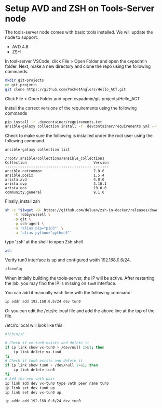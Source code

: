 # Setup AVD and ZSH on Tools-Server node

The tools-server node comes with basic tools installed. We will update the node to support:

- AVD 4.8
- ZSH

In tool-server VSCode, click File > Open Folder and open the cvpadmin folder. Next, make a new directory and clone the repo using the following commands.

``` bash
mkdir git-projects
cd git-projects
git clone https://github.com/PacketAnglers/Hello_ACT.git
```

Click File > Open Folder and open cvpadmin/git-projects/Hello_ACT

install the correct versions of the requirements using the following commands

``` bash
pip install -r .devcontainer/requirements.txt
ansible-galaxy collection install -r .devcontainer/requirements.yml --force
```

Check to make sure the following is installed under the root user using the following command

``` bash
ansible-galaxy collection list
```

``` text
/root/.ansible/collections/ansible_collections
Collection                               Version
---------------------------------------- -------
ansible.netcommon                        7.0.0
ansible.posix                            1.5.4
arista.avd                               4.8.0
arista.cvp                               3.10.1
arista.eos                               10.0.0
community.general                        9.1.0
```

Finally, install zsh

``` bash
sh -c "$(wget -O- https://github.com/deluan/zsh-in-docker/releases/download/v1.1.5/zsh-in-docker.sh)" -- \
    -t robbyrussell \
    -p git \
    -p ssh-agent \
    -a 'alias pip="pip3"' \
    -a 'alias python="python3"'
```

type 'zsh' at the shell to open Zsh shell

``` bash
zsh
```

Verify tun0 interface is up and configured wsith 192.168.0.6/24.

``` bash
ifconfig
```

When initially building the tools-server, the IP will be active.  After restarting the lab,
you may find the IP is missing on `tun0` interface.

You can add it manually each time with the following command:

``` bash
ip addr add 192.168.0.6/24 dev tun0
```

Or you can edit the /etc/rc.local file and add the above line at the top of the file.

/etc/rc.local will look like this:

``` bash
#!/bin/sh

# Check if vx-tun0 exists and delete it
if ip link show vx-tun0 > /dev/null 2>&1; then
    ip link delete vx-tun0
fi
# Check if tun0 exists and delete it
if ip link show tun0 > /dev/null 2>&1; then
    ip link delete tun0
fi
# Add the new veth pair
ip link add dev vx-tun0 type veth peer name tun0
ip link set dev tun0 up
ip link set dev vx-tun0 up

ip addr add 192.168.0.6/24 dev tun0
```
